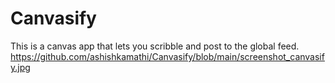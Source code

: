 # Canvasify
This is a canvas app that lets you scribble and post to the global feed. 
https://github.com/ashishkamathi/Canvasify/blob/main/screenshot_canvasify.jpg
